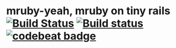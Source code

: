 # mruby-yeah, mruby on tiny rails <br> [![Build Status](https://travis-ci.org/katzer/mruby-yeah.svg?branch=master)](https://travis-ci.org/katzer/mruby-yeah) [![Build status](https://ci.appveyor.com/api/projects/status/yud3nsyo5tqnvgxx/branch/master?svg=true)](https://ci.appveyor.com/project/katzer/mruby-yeah/branch/master) [![codebeat badge](https://codebeat.co/badges/828229e5-c07a-4fc6-ba2a-7afc824685c5)](https://codebeat.co/projects/github-com-katzer-mruby-yeah-master)
